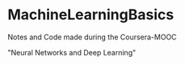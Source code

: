 # MachineLearningBasics

Notes and Code made during the Coursera-MOOC    
 
"Neural Networks and Deep Learning"
